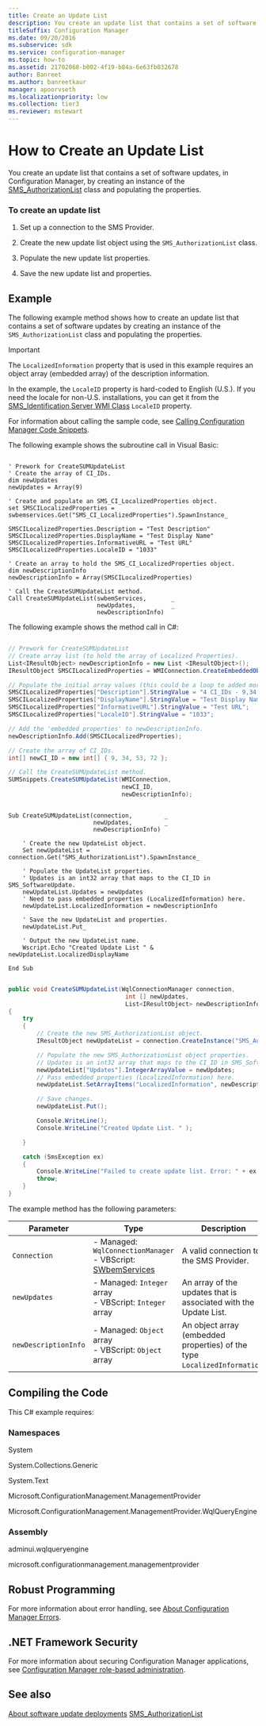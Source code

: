 ```yaml
---
title: Create an Update List
description: You create an update list that contains a set of software updates, in Configuration Manager, by creating an instance of the SMS_AuthorizationList class and populating the properties.
titleSuffix: Configuration Manager
ms.date: 09/20/2016
ms.subservice: sdk
ms.service: configuration-manager
ms.topic: how-to
ms.assetid: 21702068-b002-4f19-b84a-6e63fb032678
author: Banreet
ms.author: banreetkaur
manager: apoorvseth
ms.localizationpriority: low
ms.collection: tier3
ms.reviewer: mstewart
---
```

# How to Create an Update List
You create an update list that contains a set of software updates, in Configuration Manager, by creating an instance of the [SMS_AuthorizationList](../../develop/reference/sum/sms_authorizationlist-server-wmi-class.md) class and populating the properties.

### To create an update list

1.  Set up a connection to the SMS Provider.

2.  Create the new update list object using the `SMS_AuthorizationList` class.

3.  Populate the new update list properties.

4.  Save the new update list and properties.

## Example
 The following example method shows how to create an update list that contains a set of software updates by creating an instance of the `SMS_AuthorizationList` class and populating the properties.

> [!IMPORTANT]
>  The `LocalizedInformation` property that is used in this example requires an object array (embedded array) of the description information.

 In the example, the `LocaleID` property is hard-coded to English (U.S.). If you need the locale for non-U.S. installations, you can get it from the [SMS_Identification Server WMI Class](../../develop/reference/core/servers/configure/sms_identification-server-wmi-class.md) `LocaleID` property.

 For information about calling the sample code, see [Calling Configuration Manager Code Snippets](../../develop/core/understand/calling-code-snippets.md).

 The following example shows the subroutine call in Visual Basic:

```vbscript

' Prework for CreateSUMUpdateList
' Create the array of CI_IDs.
dim newUpdates
newUpdates = Array(9)

' Create and populate an SMS_CI_LocalizedProperties object.
set SMSCILocalizedProperties = swbemservices.Get("SMS_CI_LocalizedProperties").SpawnInstance_

SMSCILocalizedProperties.Description = "Test Description"
SMSCILocalizedProperties.DisplayName = "Test Display Name"
SMSCILocalizedProperties.InformativeURL = "Test URL"
SMSCILocalizedProperties.LocaleID = "1033"

' Create an array to hold the SMS_CI_LocalizedProperties object.
dim newDescriptionInfo
newDescriptionInfo = Array(SMSCILocalizedProperties)

' Call the CreateSUMUpdateList method.
Call CreateSUMUpdateList(swbemServices,       _
                         newUpdates,          _
                         newDescriptionInfo)
```

 The following example shows the method call in C#:

```csharp

// Prework for CreateSUMUpdateList
// Create array list (to hold the array of Localized Properties).
List<IResultObject> newDescriptionInfo = new List <IResultObject>();
IResultObject SMSCILocalizedProperties = WMIConnection.CreateEmbeddedObjectInstance("SMS_CI_LocalizedProperties");

// Populate the initial array values (this could be a loop to added more localized info).
SMSCILocalizedProperties["Description"].StringValue = "4 CI_IDs - 9,34,53,72 ";
SMSCILocalizedProperties["DisplayName"].StringValue = "Test Display Name";
SMSCILocalizedProperties["InformativeURL"].StringValue = "Test URL";
SMSCILocalizedProperties["LocaleID"].StringValue = "1033";

// Add the 'embedded properties' to newDescriptionInfo.
newDescriptionInfo.Add(SMSCILocalizedProperties);

// Create the array of CI_IDs.
int[] newCI_ID = new int[] { 9, 34, 53, 72 };

// Call the CreateSUMUpdateList method.
SUMSnippets.CreateSUMUpdateList(WMIConnection,
                                newCI_ID,
                                newDescriptionInfo);

```

```vbscript

Sub CreateSUMUpdateList(connection,         _
                        newUpdates,         _
                        newDescriptionInfo)

    ' Create the new UpdateList object.
    Set newUpdateList = connection.Get("SMS_AuthorizationList").SpawnInstance_

    ' Populate the UpdateList properties.
    ' Updates is an int32 array that maps to the CI_ID in SMS_SoftwareUpdate.
    newUpdateList.Updates = newUpdates
    ' Need to pass embedded properties (LocalizedInformation) here.
    newUpdateList.LocalizedInformation = newDescriptionInfo

    ' Save the new UpdateList and properties.
    newUpdateList.Put_

    ' Output the new UpdateList name.
    Wscript.Echo "Created Update List " & newUpdateList.LocalizedDisplayName

End Sub
```

```csharp

public void CreateSUMUpdateList(WqlConnectionManager connection,
                                 int [] newUpdates,
                                 List<IResultObject> newDescriptionInfo)
{
    try
    {
        // Create the new SMS_AuthorizationList object.
        IResultObject newUpdateList = connection.CreateInstance("SMS_AuthorizationList");

        // Populate the new SMS_AuthorizationList object properties.
        // Updates is an int32 array that maps to the CI_ID in SMS_SoftwareUpdate.
        newUpdateList["Updates"].IntegerArrayValue = newUpdates;
        // Pass embedded properties (LocalizedInformation) here.
        newUpdateList.SetArrayItems("LocalizedInformation", newDescriptionInfo);

        // Save changes.
        newUpdateList.Put();

        Console.WriteLine();
        Console.WriteLine("Created Update List. " );

    }

    catch (SmsException ex)
    {
        Console.WriteLine("Failed to create update list. Error: " + ex.Message);
        throw;
    }
}

```

 The example method has the following parameters:

|Parameter|Type|Description|
|---------|----|-----------|
|`Connection`|-   Managed: `WqlConnectionManager`<br />-   VBScript: [SWbemServices](/windows/win32/wmisdk/swbemservices)|A valid connection to the SMS Provider.|
|`newUpdates`|-   Managed: `Integer` array<br />-   VBScript: `Integer` array|An array of the updates that is associated with the Update List.|
|`newDescriptionInfo`|-   Managed: `Object` array<br />-   VBScript: `Object` array|An object array (embedded properties) of the type `LocalizedInformation`.|

## Compiling the Code
 This C# example requires:

### Namespaces
 System

 System.Collections.Generic

 System.Text

 Microsoft.ConfigurationManagement.ManagementProvider

 Microsoft.ConfigurationManagement.ManagementProvider.WqlQueryEngine

### Assembly
 adminui.wqlqueryengine

 microsoft.configurationmanagement.managementprovider

## Robust Programming
 For more information about error handling, see [About Configuration Manager Errors](../../develop/core/understand/about-configuration-manager-errors.md).

## .NET Framework Security
 For more information about securing Configuration Manager applications, see [Configuration Manager role-based administration](../../develop/core/servers/configure/role-based-administration.md).

## See also

[About software update deployments](about-software-updates-deployments.md)
[SMS_AuthorizationList](../../develop/reference/sum/sms_authorizationlist-server-wmi-class.md)
